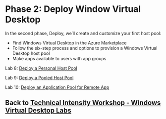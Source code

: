 # Phase 2: Deploy Window Virtual Desktop

In the second phase, Deploy, we’ll create and customize your first host pool:

- Find Windows Virtual Desktop in the Azure Marketplace
- Follow the six-step process and options to provision a Windows Virtual Desktop host pool
- Make apps available to users with app groups

Lab 8: [Deploy a Personal Host Pool](Deploy-Lab08-Deploy-a-Personal-Host-Pool.md)

Lab 9: [Deploy a Pooled Host Pool](Deploy-Lab09-Deploy-a-Pooled-Host-Pool.md)

Lab 10: [Deploy an Application Pool for Remote App](Deploy-Lab10-Deploy-an-Application-Pool-for-Remote-App.md)

## Back to [Technical Intensity Workshop - Windows Virtual Desktop Labs](../index.md)
